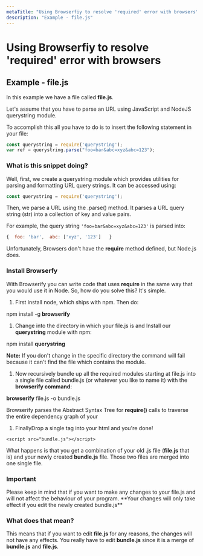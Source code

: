 ```yaml
---
metaTitle: "Using Browserfiy to resolve 'required' error with browsers"
description: "Example - file.js"
---
```


# Using Browserfiy to resolve 'required' error with browsers



## Example - file.js


In this example we have a file called **file.js**.

Let's assume that you have to parse an URL using JavaScript and NodeJS querystring module.

To accomplish this all you have to do is to insert the following statement in your file:

```js
const querystring = require('querystring'); 
var ref = querystring.parse("foo=bar&abc=xyz&abc=123");

```

### What is this snippet doing?

Well, first, we create a querystring module which provides utilities for parsing and formatting URL query strings. It can be accessed using:

```js
const querystring = require('querystring'); 

```

Then, we parse a URL using the .parse() method. It parses a URL query string (str) into a collection of key and value pairs.

For example, the query string `'foo=bar&abc=xyz&abc=123'` is parsed into:

```js
{  foo: 'bar',  abc: ['xyz', '123']   }

```

Unfortunately, Browsers don't have the **require** method defined, but Node.js does.

### Install Browserfy

With Browserify you can write code that uses **require** in the same way that you would use it in Node.
So, how do you solve this? It's simple.

1. First install node, which ships with npm. Then do:

> 
npm install -g **browserify**


1. Change into the directory in which your file.js is and Install our **querystring** module with npm:

> 
npm install **querystring**


**Note:** If you don't change in the specific directory the command will fail because it can't find the file which contains the module.

1. Now recursively bundle up all the required modules starting at file.js into a single file called bundle.js (or whatever you like to name it) with the **browserify command**:

> 
**browserify** file.js -o bundle.js


Browserify parses the Abstract Syntax Tree for **require()** calls to traverse the entire dependency graph of your

1. FinallyDrop a single  tag into your html and you're done!

> 
`<script src="bundle.js"></script>`


What happens is that you get a combination of your old .js file (**file.js** that is) and your newly created **bundle.js** file. Those two files are merged into one single file.

> 
<h3>Important</h3>
Please keep in mind that if you want to make any changes to your file.js and will not affect the behaviour of your program. **Your changes will only take effect if you edit the newly created bundle.js**


### What does that mean?

This means that if you want to edit **file.js** for any reasons, the changes will not have any effects. You really have to edit **bundle.js** since it is a merge of **bundle.js** and **file.js**.

